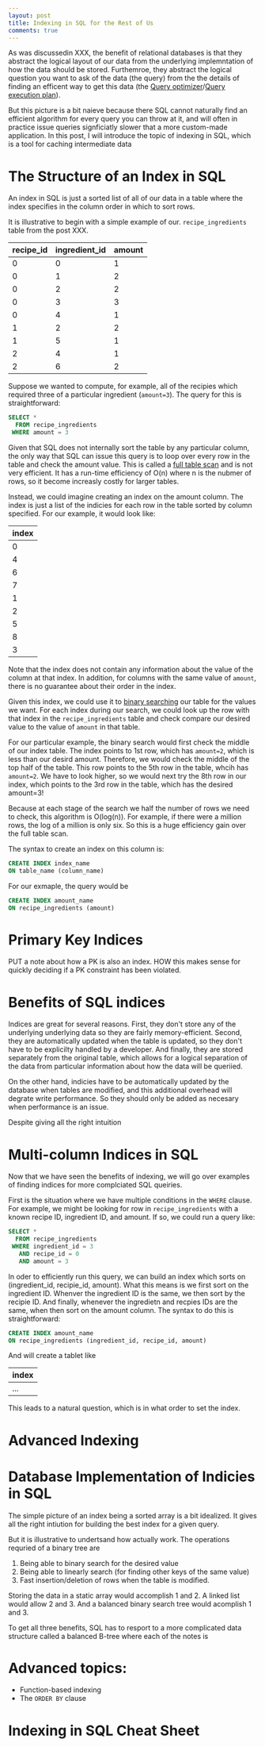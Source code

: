 ```yaml
---
layout: post
title: Indexing in SQL for the Rest of Us
comments: true
---
```


As was discussedin XXX, the benefit of relational databases is that
they abstract the logical layout of our data from the underlying
implemntation of how the data should be stored. Furthemroe, they
abstract the logical question you want to ask of the data (the
query) from the the details of finding an efficent way to get this
data (the [Query
optimizer](http://en.wikipedia.org/wiki/Query_optimization)/[Query
execution plan](http://en.wikipedia.org/wiki/Query_plan)).

But this picture is a bit naieve because there SQL cannot naturally
find an efficient algorithm for every query you can throw at it,
and will often in practice issue queries signficiatly slower that
a more custom-made application.  In this post, I will introduce the
topic of indexing in SQL, which is a tool for caching intermediate
data

# The Structure of an Index in SQL

An index in SQL is just a sorted list of all of our data in a table
where the index specifies in the column order in which to sort rows.

It is illustrative to begin with a simple example of our.
`recipe_ingredients` table from the post XXX.

| recipe_id | ingredient_id | amount |
| --------- | ------------- | ------ |
|         0 |             0 |      1 |
|         0 |             1 |      2 |
|         0 |             2 |      2 |
|         0 |             3 |      3 |
|         0 |             4 |      1 |
|         1 |             2 |      2 |
|         1 |             5 |      1 |
|         2 |             4 |      1 |
|         2 |             6 |      2 |

Suppose we wanted to compute, for example, all
of the recipies which required three of a particular ingredient (`amount=3`). 
The query for this is straightforward:

```sql
SELECT *
  FROM recipe_ingredients
 WHERE amount = 3
```

Given that SQL does not internally sort the table by any particular
column, the only way that SQL can issue this query is to loop over
every row in the table and check the amount value.  This is called
a [full table
scan](https://dev.mysql.com/doc/refman/5.5/en/glossary.html#glos_full_table_scan)
and is not very efficient. It has a run-time efficiency of O(n)
where n is the nubmer of rows, so it become increasly costly for
larger tables.

Instead, we could imagine creating an index on the amount column.
The index is just a list of the indicies for each row in the table
sorted by column specified. For our example, it would look like:

| index |
| ----- |
|     0 |
|     4 |
|     6 |
|     7 |
|     1 |
|     2 |
|     5 |
|     8 |
|     3 |

Note that the index does not contain any information about the value
of the column at that index. In addition, for columns
with the same value of `amount`, there is no guarantee about their
order in the index.

Given this index, we could use it to [binary
searching](http://en.wikipedia.org/wiki/Binary_search_algorithm)
our table for the values we want.  For each index during our search,
we could look up the row with that index in the `recipe_ingredients`
table and check compare our desired value to the value of `amount`
in that table.

For our particular example, the binary search would first check the
middle of our index table. The index points to 1st row, which has
`amount=2`, which is less than our desird amount.  Therefore, we
would check the middle of the top half of the table.  This row
points to the 5th row in the table, whcih has `amount=2`.  We have
to  look higher, so we would next try the 8th row in our index,
which points to the 3rd row in the table, which has the desired
amount=3! 

Because at each stage of the search we half the number of rows we
need to check, this algorithm is O(log(n)). For example, if there
were a million rows, the log of a million is only six.  So this is
a huge efficiency gain over the full table scan.

The syntax to create an index on this column is:

```sql
CREATE INDEX index_name
ON table_name (column_name)
```

For our exmaple, the query would be
```sql
CREATE INDEX amount_name
ON recipe_ingredients (amount)
```

# Primary Key Indices

PUT a note about how a PK is also an index.
HOW this makes sense for quickly deciding if a 
PK constraint has been violated.

# Benefits of SQL indices

Indices are great for several reasons.  First, they don't store any
of the underlying underlying data so they are fairly memory-efficient.
Second, they are automatically updated when the table is updated,
so they don't have to be explicilty handled by a developer.  And
finally, they are stored separately from the original table, which
allows for a logical separation of the data from particular information
about how the data will be queriied.

On the other hand, indicies have to be automatically updated by the
database when tables are modified, and this additional overhead
will degrate write performance.  So they should only be added as
necesary when performance is an issue.


Despite giving all the right intuition

# Multi-column Indices in SQL

Now that we have seen the benefits of indexing,
we will go over examples of finding
indices for more complciated SQL queiries.

First is the situation where we have
multiple conditions in the `WHERE` clause.
For example, we might be looking for row
in `recipe_ingredients` with a known
recipe ID, ingredient ID, and amount.
If so, we could run a query like:

```sql
SELECT *
  FROM recipe_ingredients
 WHERE ingredient_id = 3
   AND recipe_id = 0
   AND amount = 3
```

In oder to efficiently run this query,
we can build an index which sorts on (ingredient_id, recipie_id, amount).
What this means is we first sort on the ingredient ID.
Whenver the ingredient ID is the same, we then sort by the recipie ID.
And finally, whenever the ingredietn and recpies IDs are the same,
when then sort on the amount column.
The syntax to do this is straightforward:

```sql
CREATE INDEX amount_name
ON recipe_ingredients (ingredient_id, recipe_id, amount)
```

And will create a tablet like

| index |
| ----- |
|   ... |



This leads to a natural question, which is in what order to set the index.

# Advanced Indexing


# Database Implementation of Indicies in SQL

The simple picture of an index being a sorted array is a bit
idealized. It gives all the right intiution for
building the best index for a given query. 

But it is illustrative to undertsand how actually work.
The operations requried of a binary tree are

1. Being able to binary search for the desired value
2. Being able to linearly search (for finding other keys of the same value)
3. Fast insertion/deletion of rows when the table is modified.

Storing the data in a static array would accomplish 1 and 2.
A linked list would allow 2 and 3. And a balanced binary search
tree would acomplish 1 and 3.

To get all three benefits, SQL has to resport to a more complicated
data structure called a balanced B-tree where each of the 
notes is 


# Advanced topics:

* Function-based indexing
* The `ORDER BY` clause

# Indexing in SQL Cheat Sheet


